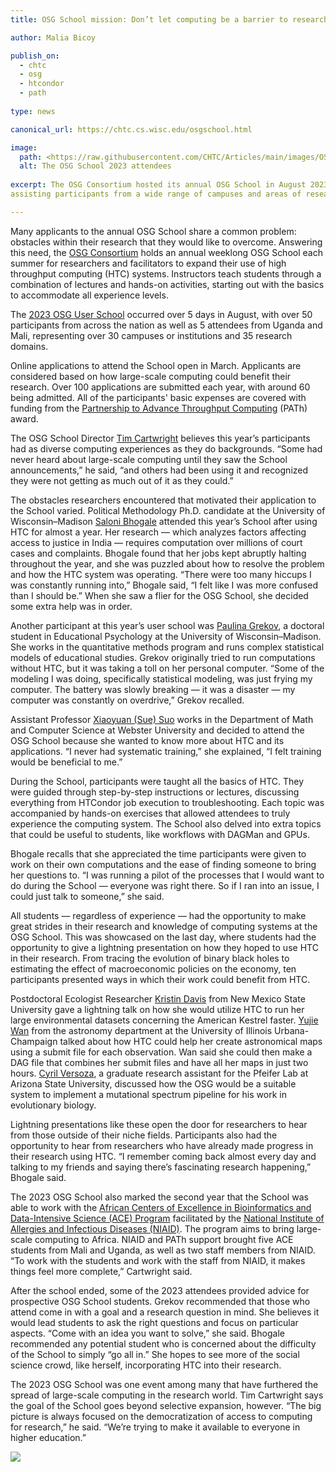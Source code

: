 ```yaml
---
title: OSG School mission: Don’t let computing be a barrier to research

author: Malia Bicoy

publish_on:
  - chtc
  - osg
  - htcondor
  - path
  
type: news

canonical_url: https://chtc.cs.wisc.edu/osgschool.html

image:
  path: <https://raw.githubusercontent.com/CHTC/Articles/main/images/OSG-User-School.jpg
  alt: The OSG School 2023 attendees
  
excerpt: The OSG Consortium hosted its annual OSG School in August 2023, 
assisting participants from a wide range of campuses and areas of research through HTC learning.

---
```


Many applicants to the annual OSG School share a common problem: obstacles within their research that they would like to overcome. Answering this need, the [OSG Consortium](https://osg-htc.org/) holds an annual weeklong OSG School each summer for researchers and facilitators to expand their use of high throughput computing (HTC) systems. Instructors teach students through a combination of lectures and hands-on activities, starting out with the basics to accommodate all experience levels.

The [2023 OSG User School](https://osg-htc.org/user-school-2023/) occurred over 5 days in August, with over 50 participants from across the nation as well as 5 attendees from Uganda and Mali, representing over 30 campuses or institutions and 35 research domains.

Online applications to attend the School open in March. Applicants are considered based on how large-scale computing could benefit their research. Over 100 applications are submitted each year, with around 60 being admitted. All of the participants' basic expenses are covered with funding from the [Partnership to Advance Throughput Computing](https://path-cc.io/) (PATh) award.

The OSG School Director [Tim Cartwright](https://www.cs.wisc.edu/staff/cartwright-tim-2/) believes this year’s participants had as diverse computing experiences as they do backgrounds. “Some had never heard about large-scale computing until they saw the School announcements,” he said, “and others had been using it and recognized they were not getting as much out of it as they could.”

The obstacles researchers encountered that motivated their application to the School varied. Political Methodology Ph.D. candidate at the University of Wisconsin–Madison [Saloni Bhogale](https://polisci.wisc.edu/staff/bhogale-saloni/) attended this year’s School after using HTC for almost a year. Her research — which analyzes factors affecting access to justice in India — requires computation over millions of court cases and complaints. Bhogale found that her jobs kept abruptly halting throughout the year, and she was puzzled about how to resolve the problem and how the HTC system was operating. “There were too many hiccups I was constantly running into,” Bhogale said, “I felt like I was more confused than I should be.” When she saw a flier for the OSG School, she decided some extra help was in order.

Another participant at this year’s user school was [Paulina Grekov](https://edpsych.education.wisc.edu/staff/grekov-paulina/), a doctoral student in Educational Psychology at the University of Wisconsin–Madison. She works in the quantitative methods program and runs complex statistical models of educational studies. Grekov originally tried to run computations without HTC, but it was taking a toll on her personal computer. “Some of the modeling I was doing, specifically statistical modeling, was just frying my computer. The battery was slowly breaking — it was a disaster — my computer was constantly on overdrive,” Grekov recalled.

Assistant Professor [Xiaoyuan (Sue) Suo](http://mercury.webster.edu/xiaoyuansuo/) works in the Department of Math and Computer Science at Webster University and decided to attend the OSG School because she wanted to know more about HTC and its applications. “I never had systematic training,” she explained, “I felt training would be beneficial to me.”

During the School, participants were taught all the basics of HTC. They were guided through step-by-step instructions or lectures, discussing everything from HTCondor job execution to troubleshooting. Each topic was accompanied by hands-on exercises that allowed attendees to truly experience the computing system. The School also delved into extra topics that could be useful to students, like workflows with DAGMan and GPUs.

Bhogale recalls that she appreciated the time participants were given to work on their own computations and the ease of finding someone to bring her questions to. “I was running a pilot of the processes that I would want to do during the School — everyone was right there. So if I ran into an issue, I could just talk to someone,” she said.

All students — regardless of experience — had the opportunity to make great strides in their research and knowledge of computing systems at the OSG School. This was showcased on the last day, where students had the opportunity to give a lightning presentation on how they hoped to use HTC in their research. From tracing the evolution of binary black holes to estimating the effect of macroeconomic policies on the economy, ten participants presented ways in which their work could benefit from HTC.

Postdoctoral Ecologist Researcher [Kristin Davis](https://fwce.nmsu.edu/faculty-staff/professional-staff.html) from New Mexico State University gave a lightning talk on how she would utilize HTC to run her large environmental datasets concerning the American Kestrel faster. [Yujie Wan](https://astro.illinois.edu/directory/profile/yujiew2) from the astronomy department at the University of Illinois Urbana-Champaign talked about how HTC could help her create astronomical maps using a submit file for each observation. Wan said she could then make a DAG file that combines her submit files and have all her maps in just two hours. [Cyril Versoza](https://search.asu.edu/profile/3419308), a graduate research assistant for the Pfeifer Lab at Arizona State University, discussed how the OSG would be a suitable system to implement a mutational spectrum pipeline for his work in evolutionary biology.

Lightning presentations like these open the door for researchers to hear from those outside of their niche fields. Participants also had the opportunity to hear from researchers who have already made progress in their research using HTC. “I remember coming back almost every day and talking to my friends and saying there’s fascinating research happening,” Bhogale said.

The 2023 OSG School also marked the second year that the School was able to work with the [African Centers of Excellence in Bioinformatics and Data-Intensive Science (ACE) Program](https://www.niaid.nih.gov/research/african-centers-excellence) facilitated by the [National Institute of Allergies and Infectious Diseases (NIAID)](https://www.niaid.nih.gov/). The program aims to bring large-scale computing to Africa. NIAID and PATh support brought five ACE students from Mali and Uganda, as well as two staff members from NIAID. “To work with the students and work with the staff from NIAID, it makes things feel more complete,” Cartwright said.

After the school ended, some of the 2023 attendees provided advice for prospective OSG School students. Grekov recommended that those who attend come in with a goal and a research question in mind. She believes it would lead students to ask the right questions and focus on particular aspects. “Come with an idea you want to solve,” she said. Bhogale recommended any potential student who is concerned about the difficulty of the School to simply “go all in.” She hopes to see more of the social science crowd, like herself, incorporating HTC into their research.

The 2023 OSG School was one event among many that have furthered the spread of large-scale computing in the research world. Tim Cartwright says the goal of the School goes beyond selective expansion, however. “The big picture is always focused on the democratization of access to computing for research,” he said. “We’re trying to make it available to everyone in higher education.”

**![](https://lh7-us.googleusercontent.com/UQc0SWYyR-a3tKE3bF-Tb0lwtb7wI0gVsEGsb58vGPrXN1dzpuZk9yz7lNAyntt1rhNocuFW_5Y3SmNI9b6oFz2x6a26MNMhyPz5nuLL3ii8pXnRyuna0rAW61FNJ5rbIXwA3WvwA5SDYv5LrNE_DH0)**
